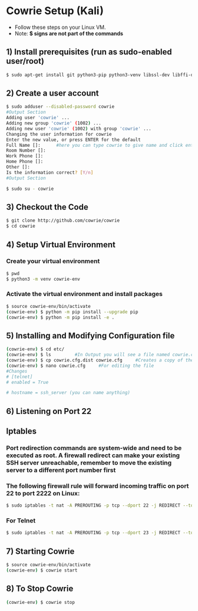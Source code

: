 # Cowrie Setup (Kali) 


- Follow these steps on your Linux VM.
- Note: **$ signs are not part of the commands**

## 1) Install prerequisites (run as sudo-enabled user/root)
```bash
$ sudo apt-get install git python3-pip python3-venv libssl-dev libffi-dev build-essential libpython3-dev python3-minimal authbind

```


## 2) Create a user account
```bash
$ sudo adduser --disabled-password cowrie
#Output Section
Adding user 'cowrie' ...
Adding new group 'cowrie' (1002) ...
Adding new user 'cowrie' (1002) with group 'cowrie' ...
Changing the user information for cowrie
Enter the new value, or press ENTER for the default
Full Name []:      #here you can type cowrie to give name and click enter, for everything below click enter and at last type y and click enter
Room Number []:
Work Phone []:
Home Phone []:
Other []:
Is the information correct? [Y/n]
#Output Section

$ sudo su - cowrie
```


## 3) Checkout the Code
```bash
$ git clone http://github.com/cowrie/cowrie
$ cd cowrie
```


## 4) Setup Virtual Environment 

### Create your virtual environment
```bash
$ pwd
$ python3 -m venv cowrie-env
```

### Activate the virtual environment and install packages
```bash
$ source cowrie-env/bin/activate
(cowrie-env) $ python -m pip install --upgrade pip
(cowrie-env) $ python -m pip install -e .
```


## 5) Installing and Modifying Configuration file
```bash
(cowrie-env) $ cd etc/
(cowrie-env) $ ls         #In Output you will see a file named cowrie.cfg.dist
(cowrie-env) $ cp cowrie.cfg.dist cowrie.cfg     #Creates a copy of the file
(cowrie-env) $ nano cowrie.cfg     #For editing the file
#Changes
# [telnet]
# enabled = True

# hostname = ssh_server (you can name anything)
```


## 6) Listening on Port 22
## Iptables
### Port redirection commands are system-wide and need to be executed as root. A firewall redirect can make your existing SSH server unreachable, remember to move the existing server to a different port number first
### The following firewall rule will forward incoming traffic on port 22 to port 2222 on Linux:
```bash
$ sudo iptables -t nat -A PREROUTING -p tcp --dport 22 -j REDIRECT --to-port 2222
```
### For Telnet
```bash
$ sudo iptables -t nat -A PREROUTING -p tcp --dport 23 -j REDIRECT --to-port 2223
```



## 7) Starting Cowrie
```bash
$ source cowrie-env/bin/activate
(cowrie-env) $ cowrie start
```

## 8) To Stop Cowrie
```bash
(cowrie-env) $ cowrie stop
```
























